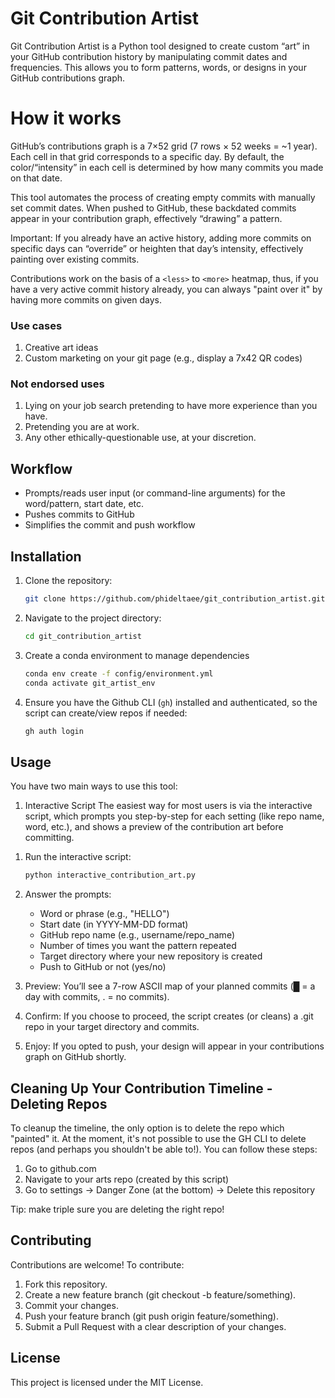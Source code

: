 # Git Contribution Artist

Git Contribution Artist is a Python tool designed to create custom “art” in your GitHub contribution history by manipulating commit dates and frequencies. This allows you to form patterns, words, or designs in your GitHub contributions graph.

# How it works
GitHub’s contributions graph is a 7×52 grid (7 rows × 52 weeks = ~1 year). Each cell in that grid corresponds to a specific day. By default, the color/“intensity” in each cell is determined by how many commits you made on that date.

This tool automates the process of creating empty commits with manually set commit dates. When pushed to GitHub, these backdated commits appear in your contribution graph, effectively “drawing” a pattern.

Important: If you already have an active history, adding more commits on specific days can “override” or heighten that day’s intensity, effectively painting over existing commits.

Contributions work on the basis of a `<less>` to `<more>` heatmap, thus, if you have a very active commit history already, you can always "paint over it" by having more commits on given days. 

### Use cases
1. Creative art ideas
2. Custom marketing on your git page (e.g., display a 7x42 QR codes)

### Not endorsed uses
1. Lying on your job search pretending to have more experience than you have. 
2. Pretending you are at work. 
3. Any other ethically-questionable use, at your discretion. 

## Workflow
- Prompts/reads user input (or command-line arguments) for the word/pattern, start date, etc.
- Pushes commits to GitHub
- Simplifies the commit and push workflow

## Installation

1. Clone the repository:
    ```sh
    git clone https://github.com/phideltaee/git_contribution_artist.git
    ```
2. Navigate to the project directory:
    ```sh
    cd git_contribution_artist
    ```
3. Create a conda environment to manage dependencies
    ```sh
    conda env create -f config/environment.yml
    conda activate git_artist_env

4. Ensure you have the Github CLI (`gh`) installed and authenticated, so the script can create/view repos if needed:
    ```bash 
    gh auth login

## Usage

You have two main ways to use this tool:

1) Interactive Script
The easiest way for most users is via the interactive script, which prompts you step-by-step for each setting (like repo name, word, etc.), and shows a preview of the contribution art before committing.

1. Run the interactive script:

    ```bash
    python interactive_contribution_art.py

2. Answer the prompts:
    - Word or phrase (e.g., "HELLO")
    - Start date (in YYYY-MM-DD format)
    - GitHub repo name (e.g., username/repo_name)
    - Number of times you want the pattern repeated
    - Target directory where your new repository is created
    - Push to GitHub or not (yes/no)

3. Preview: You’ll see a 7-row ASCII map of your planned commits (█ = a day with commits, . = no commits).

4. Confirm: If you choose to proceed, the script creates (or cleans) a .git repo in your target directory and commits.

5. Enjoy: If you opted to push, your design will appear in your contributions graph on GitHub shortly.

## Cleaning Up Your Contribution Timeline - Deleting Repos

To cleanup the timeline, the only option is to delete the repo which "painted" it. At the moment, it's not possible to use the GH CLI to delete repos (and perhaps you shouldn't be able to!). You can follow these steps:
1. Go to github.com
2. Navigate to your arts repo (created by this script)
3. Go to settings -> Danger Zone (at the bottom) -> Delete this repository

Tip: make triple sure you are deleting the right repo!

## Contributing

Contributions are welcome! To contribute:

1. Fork this repository.
2. Create a new feature branch (git checkout -b feature/something).
3. Commit your changes.
4. Push your feature branch (git push origin feature/something).
5. Submit a Pull Request with a clear description of your changes.

## License

This project is licensed under the MIT License.


